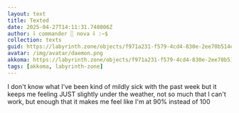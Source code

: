 ```yaml
---
layout: text
title: Texted
date: 2025-04-27T14:11:31.748006Z
author: ⸸ commander ░ nova ⸸ :~$
collection: texts
guid: https://labyrinth.zone/objects/f971a231-f579-4cd4-830e-2ee70b514e60
avatar: /img/avatar/daemon.png
akkoma: https://labyrinth.zone/objects/f971a231-f579-4cd4-830e-2ee70b514e60
tags: [akkoma, labyrinth-zone]
---
```


<p>I don't know what I've been kind of mildly sick with the past week but it keeps me feeling JUST slightly under the weather, not so much that I can't work, but enough that it makes me feel like I'm at 90% instead of 100</p>